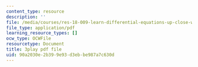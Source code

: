 ```yaml
---
content_type: resource
description: ''
file: /media/courses/res-18-009-learn-differential-equations-up-close-with-gilbert-strang-and-cleve-moler-fall-2015/90a2030e2b399e93d3ebbe987a7c630d_U8R54zOTVLw.pdf
file_type: application/pdf
learning_resource_types: []
ocw_type: OCWFile
resourcetype: Document
title: 3play pdf file
uid: 90a2030e-2b39-9e93-d3eb-be987a7c630d
---
```

